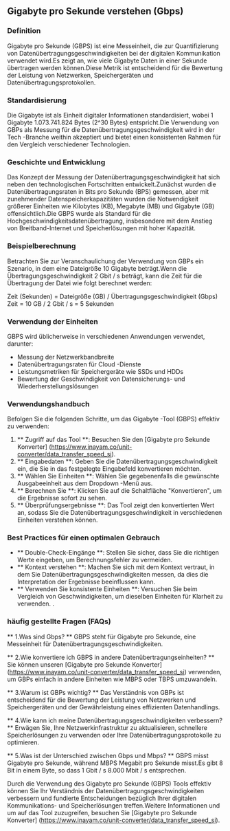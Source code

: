 ## Gigabyte pro Sekunde verstehen (Gbps)

### Definition
Gigabyte pro Sekunde (GBPS) ist eine Messeinheit, die zur Quantifizierung von Datenübertragungsgeschwindigkeiten bei der digitalen Kommunikation verwendet wird.Es zeigt an, wie viele Gigabyte Daten in einer Sekunde übertragen werden können.Diese Metrik ist entscheidend für die Bewertung der Leistung von Netzwerken, Speichergeräten und Datenübertragungsprotokollen.

### Standardisierung
Die Gigabyte ist als Einheit digitaler Informationen standardisiert, wobei 1 Gigabyte 1.073.741.824 Bytes (2^30 Bytes) entspricht.Die Verwendung von GBPs als Messung für die Datenübertragungsgeschwindigkeit wird in der Tech -Branche weithin akzeptiert und bietet einen konsistenten Rahmen für den Vergleich verschiedener Technologien.

### Geschichte und Entwicklung
Das Konzept der Messung der Datenübertragungsgeschwindigkeit hat sich neben den technologischen Fortschritten entwickelt.Zunächst wurden die Datenübertragungsraten in Bits pro Sekunde (BPS) gemessen, aber mit zunehmender Datenspeicherkapazitäten wurden die Notwendigkeit größerer Einheiten wie Kilobytes (KB), Megabyte (MB) und Gigabyte (GB) offensichtlich.Die GBPS wurde als Standard für die Hochgeschwindigkeitsdatenübertragung, insbesondere mit dem Anstieg von Breitband-Internet und Speicherlösungen mit hoher Kapazität.

### Beispielberechnung
Betrachten Sie zur Veranschaulichung der Verwendung von GBPs ein Szenario, in dem eine Dateigröße 10 Gigabyte beträgt.Wenn die Übertragungsgeschwindigkeit 2 Gbit / s beträgt, kann die Zeit für die Übertragung der Datei wie folgt berechnet werden:

Zeit (Sekunden) = Dateigröße (GB) / Übertragungsgeschwindigkeit (Gbps)
Zeit = 10 GB / 2 Gbit / s = 5 Sekunden

### Verwendung der Einheiten
GBPS wird üblicherweise in verschiedenen Anwendungen verwendet, darunter:
- Messung der Netzwerkbandbreite
- Datenübertragungsraten für Cloud -Dienste
- Leistungsmetriken für Speichergeräte wie SSDs und HDDs
- Bewertung der Geschwindigkeit von Datensicherungs- und Wiederherstellungslösungen

### Verwendungshandbuch
Befolgen Sie die folgenden Schritte, um das Gigabyte -Tool (GBPS) effektiv zu verwenden:
1. ** Zugriff auf das Tool **: Besuchen Sie den [Gigabyte pro Sekunde Konverter] (https://www.inayam.co/unit-converter/data_transfer_speed_si).
2. ** Eingabedaten **: Geben Sie die Datenübertragungsgeschwindigkeit ein, die Sie in das festgelegte Eingabefeld konvertieren möchten.
3. ** Wählen Sie Einheiten **: Wählen Sie gegebenenfalls die gewünschte Ausgabeeinheit aus dem Dropdown -Menü aus.
4. ** Berechnen Sie **: Klicken Sie auf die Schaltfläche "Konvertieren", um die Ergebnisse sofort zu sehen.
5. ** Überprüfungsergebnisse **: Das Tool zeigt den konvertierten Wert an, sodass Sie die Datenübertragungsgeschwindigkeit in verschiedenen Einheiten verstehen können.

### Best Practices für einen optimalen Gebrauch
- ** Double-Check-Eingänge **: Stellen Sie sicher, dass Sie die richtigen Werte eingeben, um Berechnungsfehler zu vermeiden.
- ** Kontext verstehen **: Machen Sie sich mit dem Kontext vertraut, in dem Sie Datenübertragungsgeschwindigkeiten messen, da dies die Interpretation der Ergebnisse beeinflussen kann.
- ** Verwenden Sie konsistente Einheiten **: Versuchen Sie beim Vergleich von Geschwindigkeiten, um dieselben Einheiten für Klarheit zu verwenden.
.

### häufig gestellte Fragen (FAQs)

** 1.Was sind Gbps? **
GBPS steht für Gigabyte pro Sekunde, eine Messeinheit für Datenübertragungsgeschwindigkeiten.

** 2.Wie konvertiere ich GBPS in andere Datenübertragungseinheiten? **
Sie können unseren [Gigabyte pro Sekunde Konverter] (https://www.inayam.co/unit-converter/data_transfer_speed_si) verwenden, um GBPs einfach in andere Einheiten wie MBPS oder TBPS umzuwandeln.

** 3.Warum ist GBPs wichtig? **
Das Verständnis von GBPs ist entscheidend für die Bewertung der Leistung von Netzwerken und Speichergeräten und der Gewährleistung eines effizienten Datenhandlings.

** 4.Wie kann ich meine Datenübertragungsgeschwindigkeiten verbessern? **
Erwägen Sie, Ihre Netzwerkinfrastruktur zu aktualisieren, schnellere Speicherlösungen zu verwenden oder Ihre Datenübertragungsprotokolle zu optimieren.

** 5.Was ist der Unterschied zwischen Gbps und Mbps? **
GBPS misst Gigabyte pro Sekunde, während MBPS Megabit pro Sekunde misst.Es gibt 8 Bit in einem Byte, so dass 1 Gbit / s 8.000 Mbit / s entsprechen.

Durch die Verwendung des Gigabyte pro Sekunde (GBPS) Tools effektiv können Sie Ihr Verständnis der Datenübertragungsgeschwindigkeiten verbessern und fundierte Entscheidungen bezüglich Ihrer digitalen Kommunikations- und Speicherlösungen treffen.Weitere Informationen und um auf das Tool zuzugreifen, besuchen Sie [Gigabyte pro Sekunde Konverter] (https://www.inayam.co/unit-converter/data_transfer_speed_si).